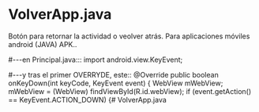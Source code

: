 # VolverApp.java
Botón para retornar la actividad o veolver atrás. Para aplicaciones móviles android (JAVA) APK..

#---en Principal.java:::
import android.view.KeyEvent;


#---y tras el primer OVERRYDE, este::
@Override
public boolean onKeyDown(int keyCode, KeyEvent event) {
WebView mWebView;
mWebView = (WebView) findViewById(R.id.webView);
if (event.getAction() == KeyEvent.ACTION_DOWN) {# VolverApp.java
